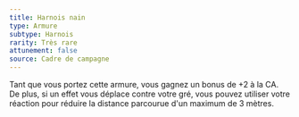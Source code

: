 ```yaml
---
title: Harnois nain
type: Armure
subtype: Harnois
rarity: Très rare
attunement: false
source: Cadre de campagne
---
```

Tant que vous portez cette armure, vous gagnez un bonus de +2 à la CA. De plus, si un effet vous déplace contre votre gré, vous pouvez utiliser votre réaction pour réduire la distance parcourue d'un maximum de 3 mètres.
